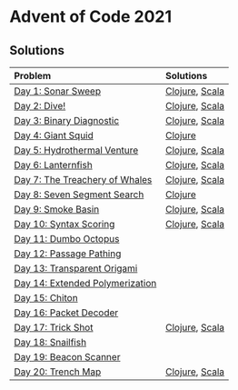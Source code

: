 # Advent of Code 2021

## Solutions 

| Problem      | Solutions | 
| :---        |    :----   | 
| [Day 1: Sonar Sweep](https://adventofcode.com/2021/day/1)      | [Clojure](clojure/aoc/src/aoc/day01.clj), [Scala](scala/aoc/src/main/scala/adventofcode/Day1/Day1.scala)       | 
| [Day 2: Dive!](https://adventofcode.com/2021/day/2)  | [Clojure](clojure/aoc/src/aoc/day02.clj), [Scala](scala/aoc/src/main/scala/adventofcode/Day2/Day2.scala)    | 
| [Day 3: Binary Diagnostic](https://adventofcode.com/2021/day/3) | [Clojure](clojure/aoc/src/aoc/day03.clj), [Scala](scala/aoc/src/main/scala/adventofcode/Day3/Day3.scala) | 
| [Day 4: Giant Squid](https://adventofcode.com/2021/day/4) | [Clojure](clojure/aoc/src/aoc/day04.clj) | 
| [Day 5: Hydrothermal Venture](https://adventofcode.com/2021/day/5) | [Clojure](clojure/aoc/src/aoc/day05.clj), [Scala](scala/aoc/src/main/scala/adventofcode/Day5/Day5.scala) | 
| [Day 6: Lanternfish](https://adventofcode.com/2021/day/6) | [Clojure](clojure/aoc/src/aoc/day06.clj), [Scala](scala/aoc/src/main/scala/adventofcode/Day6/Day6.scala) | 
| [Day 7: The Treachery of Whales](https://adventofcode.com/2021/day/7) | [Clojure](clojure/aoc/src/aoc/day07.clj), [Scala](scala/aoc/src/main/scala/adventofcode/Day7/Day7.scala) | 
| [Day 8: Seven Segment Search](https://adventofcode.com/2021/day/8) | [Clojure](clojure/aoc/src/aoc/day08.clj) | 
| [Day 9: Smoke Basin](https://adventofcode.com/2021/day/9) | [Clojure](clojure/aoc/src/aoc/day09.clj), [Scala](scala/aoc/src/main/scala/adventofcode/Day9/Day9.scala) |
| [Day 10: Syntax Scoring](https://adventofcode.com/2021/day/10) | [Clojure](clojure/aoc/src/aoc/day10.clj), [Scala](scala/aoc/src/main/scala/adventofcode/Day10/Day10.scala) |
| [Day 11: Dumbo Octopus](https://adventofcode.com/2021/day/11) | |
| [Day 12: Passage Pathing](https://adventofcode.com/2021/day/12) |  |
| [Day 13: Transparent Origami](https://adventofcode.com/2021/day/13) |  |
| [Day 14: Extended Polymerization](https://adventofcode.com/2021/day/14) |  |
| [Day 15: Chiton](https://adventofcode.com/2021/day/15) |  |
| [Day 16: Packet Decoder](https://adventofcode.com/2021/day/16) |  |
| [Day 17: Trick Shot](https://adventofcode.com/2021/day/17) |  [Clojure](clojure/aoc/src/aoc/day17.clj), [Scala](scala/aoc/src/main/scala/adventofcode/Day17/Day17.scala) |
| [Day 18: Snailfish](https://adventofcode.com/2021/day/18) |   |
| [Day 19: Beacon Scanner](https://adventofcode.com/2021/day/19) |  |
| [Day 20: Trench Map](https://adventofcode.com/2021/day/20) |  [Clojure](clojure/aoc/src/aoc/day20.clj), [Scala](scala/aoc/src/main/scala/adventofcode/Day20/Day20.scala) |
